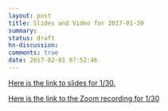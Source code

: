 ```yaml
---
layout: post
title: Slides and Video for 2017-01-30
summary:
status: draft
hn-discussion:
comments: true
date: 2017-02-01 07:52:46
---
```


[Here is the link to slides for 1/30.](https://drive.google.com/a/usfca.edu/file/d/0B-5GjaosMAovcEg3OE0tZDRGX2M/view?usp=drivesdk)

[Here is the link to the Zoom recording for 1/30](https://drive.google.com/drive/folders/0B-5GjaosMAovdzAySklXUkxjNDg)
